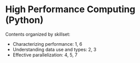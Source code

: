 # High Performance Computing (Python)

Contents organized by skillset:

- Characterizing performance: 1, 6
- Understanding data use and types: 2, 3
- Effective parallelization: 4, 5, 7
